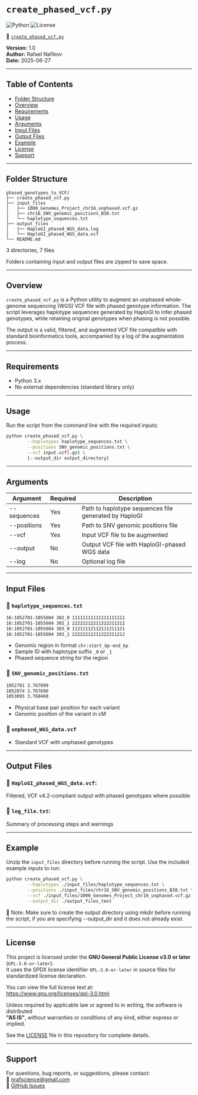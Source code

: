 # `create_phased_vcf.py`

![Python](https://img.shields.io/badge/python-3.x-blue.svg)
![License](https://img.shields.io/badge/license-GPL--3.0-blue)

🔗 [`create_phased_vcf.py`](./create_phased_vcf.py)

**Version:** 1.0  
**Author:** Rafael Nafikov  
**Date:** 2025-06-27

---

## Table of Contents
- [Folder Structure](#folder-structure)
- [Overview](#overview)
- [Requirements](#requirements)
- [Usage](#usage)
- [Arguments](#arguments)
- [Input Files](#input-files)
- [Output Files](#output-files)
- [Example](#example)
- [License](#license)
- [Support](#support)

---

## Folder Structure

```
phased_genotypes_to_VCF/
├── create_phased_vcf.py
├── input_files
│   ├── 1000_Genomes_Project_chr16_unphased.vcf.gz
│   ├── chr16_SNV_genomic_positions_B38.txt
│   └── haplotype_sequences.txt
├── output_files
│   ├── HaploGI_phased_WGS_data.log
│   └── HaploGI_phased_WGS_data.vcf
└── README.md
```

3 directories, 7 files

Folders containing input and output files are zipped to save space.

---

## Overview

`create_phased_vcf.py` is a Python utility to augment an unphased whole-genome sequencing (WGS) VCF file with phased genotype information. The script leverages haplotype sequences generated by HaploGI to infer phased genotypes, while retaining original genotypes when phasing is not possible.

The output is a valid, filtered, and augmented VCF file compatible with standard bioinformatics tools, accompanied by a log of the augmentation process.

---

## Requirements

- Python 3.x  
- No external dependencies (standard library only)

---

## Usage

Run the script from the command line with the required inputs:

```bash
python create_phased_vcf.py \
        --haplotypes haplotype_sequences.txt \
        --positions SNV_genomic_positions.txt \
        --vcf input.vcf(.gz) \
        [--output_dir output_directory]
```
 
---

## Arguments

| Argument      | Required | Description                                         |
|---------------|----------|-----------------------------------------------------|
| --sequences   | Yes      | Path to haplotype sequences file generated by HaploGI|
| --positions   | Yes      | Path to SNV genomic positions file                  |
| --vcf         | Yes      | Input VCF file to be augmented                      |
| --output      | No       | Output VCF file with HaploGI-phased WGS data        |
| --log         | No       | Optional log file                                   |

---

## Input Files

### 🔹 `haplotype_sequences.txt`
```bash
16:1052701-1055604 302_0 11111111111111111111 
16:1052701-1055604 302_1 22222212211222211212 
16:1052701-1055604 303_0 11211112112111211121 
16:1052701-1055604 303_1 22222212211222211212
```

- Genomic region in format `chr:start_bp-end_bp`
- Sample ID with haplotype suffix `_0` or `_1`
- Phased sequence string for the region

### 🔹 `SNV_genomic_positions.txt`
```bash
1052701 3.767099
1052874 3.767696
1053095 3.768460
```

- Physical base pair position for each variant
- Genomic position of the variant in cM

### 🔹 `unphased_WGS_data.vcf`

- Standard VCF with unphased genotypes

---

## Output Files

### 🔹 `HaploGI_phased_WGS_data.vcf`:  
  Filtered, VCF v4.2-compliant output with phased genotypes where possible

### 🔹 `log_file.txt`:  
  Summary of processing steps and warnings
   
---

## Example

Unzip the `input_files` directory before running the script. Use the included example inputs to run:

```bash
python create_phased_vcf.py \
        --haplotypes ./input_files/haplotype_sequences.txt \
        --positions ./input_files/chr16_SNV_genomic_positions_B38.txt \
        --vcf ./input_files/1000_Genomes_Project_chr16_unphased.vcf.gz \
        --output_dir ./output_files_test
```
📌 Note: Make sure to create the output directory using mkdir before running the script, if you are specifying --output_dir and it does not already exist.

---

## License

This project is licensed under the **GNU General Public License v3.0 or later** (`GPL-3.0-or-later`).  
It uses the SPDX license identifier `GPL-3.0-or-later` in source files for standardized license declaration.

You can view the full license text at:  
https://www.gnu.org/licenses/gpl-3.0.html

Unless required by applicable law or agreed to in writing, the software is distributed  
**"AS IS"**, without warranties or conditions of any kind, either express or implied.

See the [LICENSE](LICENSE) file in this repository for complete details.

---

## Support

For questions, bug reports, or suggestions, please contact:  
📧 nrafscience@gmail.com  
🔗 [GitHub Issues](https://github.com/RafPrograms/HaploGI/issues)


